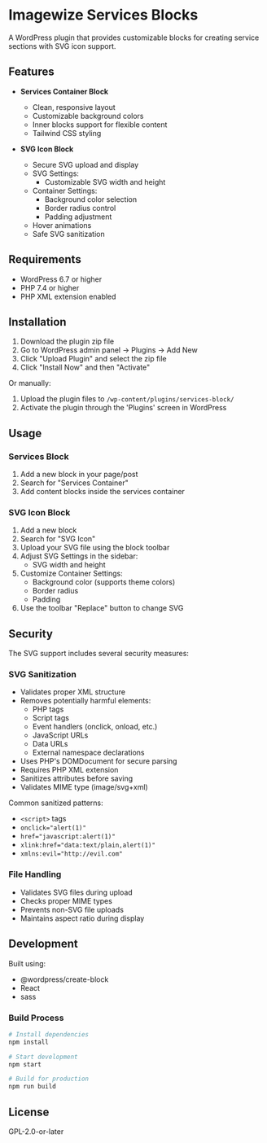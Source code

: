 # Imagewize Services Blocks

A WordPress plugin that provides customizable blocks for creating service sections with SVG icon support.

## Features

- **Services Container Block**
  - Clean, responsive layout
  - Customizable background colors
  - Inner blocks support for flexible content
  - Tailwind CSS styling

- **SVG Icon Block**
  - Secure SVG upload and display
  - SVG Settings:
    - Customizable SVG width and height
  - Container Settings:
    - Background color selection
    - Border radius control
    - Padding adjustment
  - Hover animations
  - Safe SVG sanitization

## Requirements

- WordPress 6.7 or higher
- PHP 7.4 or higher
- PHP XML extension enabled

## Installation

1. Download the plugin zip file
2. Go to WordPress admin panel → Plugins → Add New
3. Click "Upload Plugin" and select the zip file
4. Click "Install Now" and then "Activate"

Or manually:

1. Upload the plugin files to `/wp-content/plugins/services-block/`
2. Activate the plugin through the 'Plugins' screen in WordPress

## Usage

### Services Block
1. Add a new block in your page/post
2. Search for "Services Container"
3. Add content blocks inside the services container

### SVG Icon Block
1. Add a new block
2. Search for "SVG Icon"
3. Upload your SVG file using the block toolbar
4. Adjust SVG Settings in the sidebar:
   - SVG width and height
5. Customize Container Settings:
   - Background color (supports theme colors)
   - Border radius
   - Padding
6. Use the toolbar "Replace" button to change SVG

## Security

The SVG support includes several security measures:

### SVG Sanitization
- Validates proper XML structure
- Removes potentially harmful elements:
  - PHP tags
  - Script tags
  - Event handlers (onclick, onload, etc.)
  - JavaScript URLs
  - Data URLs
  - External namespace declarations
- Uses PHP's DOMDocument for secure parsing
- Requires PHP XML extension
- Sanitizes attributes before saving
- Validates MIME type (image/svg+xml)

Common sanitized patterns:
- `<script>` tags
- `onclick="alert(1)"`
- `href="javascript:alert(1)"`
- `xlink:href="data:text/plain,alert(1)"`
- `xmlns:evil="http://evil.com"`

### File Handling
- Validates SVG files during upload
- Checks proper MIME types
- Prevents non-SVG file uploads
- Maintains aspect ratio during display

## Development

Built using:
- @wordpress/create-block
- React
- sass
### Build Process

```bash
# Install dependencies
npm install

# Start development
npm start

# Build for production
npm run build
```

## License

GPL-2.0-or-later